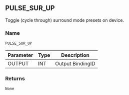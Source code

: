 ## PULSE\_SUR\_UP

Toggle (cycle through) surround mode presets on device.


### Name

`PULSE_SUR_UP`


| Parameter | Type | Description      |
| --------- | ---- | ---------------- |
| OUTPUT    | INT  | Output BindingID |



### Returns

`None`